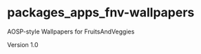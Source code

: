 packages_apps_fnv-wallpapers
============================

AOSP-style Wallpapers for FruitsAndVeggies

Version 1.0